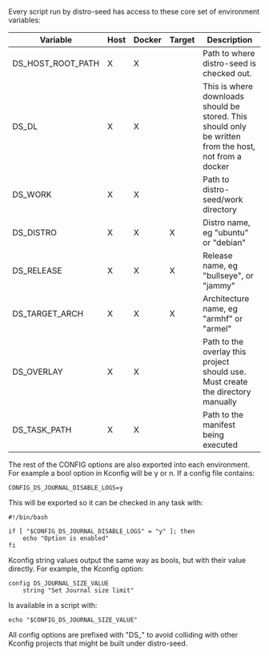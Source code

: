 Every script run by distro-seed has access to these core set of environment variables:

| Variable | Host | Docker | Target | Description |
| - | - | - | - | - |
| DS_HOST_ROOT_PATH | X | X |   | Path to where distro-seed is checked out. |
| DS_DL             | X | X |   | This is where downloads should be stored. This should only be written from the host, not from a docker |
| DS_WORK           | X | X |   | Path to distro-seed/work directory |
| DS_DISTRO         | X | X | X | Distro name, eg "ubuntu" or "debian" |
| DS_RELEASE        | X | X | X | Release name, eg "bullseye", or "jammy" |
| DS_TARGET_ARCH    | X | X | X | Architecture name, eg "armhf" or "armel" |
| DS_OVERLAY        | X | X |   | Path to the overlay this project should use. Must create the directory manually |
| DS_TASK_PATH      | X | X |   | Path to the manifest being executed |

The rest of the CONFIG options are also exported into each environment. For example a bool option in Kconfig will be y or n.  If a config file contains:
```
CONFIG_DS_JOURNAL_DISABLE_LOGS=y
```
This will be exported so it can be checked in any task with:
```
#!/bin/bash

if [ "$CONFIG_DS_JOURNAL_DISABLE_LOGS" = "y" ]; then
    echo "Option is enabled"
fi
```
Kconfig string values output the same way as bools, but with their value directly.
For example, the Kconfig option:
```
config DS_JOURNAL_SIZE_VALUE
	string "Set Journal size limit"
```
Is available in a script with:
```
echo "$CONFIG_DS_JOURNAL_SIZE_VALUE"
```

All config options are prefixed with "DS_" to avoid colliding with other Kconfig projects that might be built under distro-seed.
